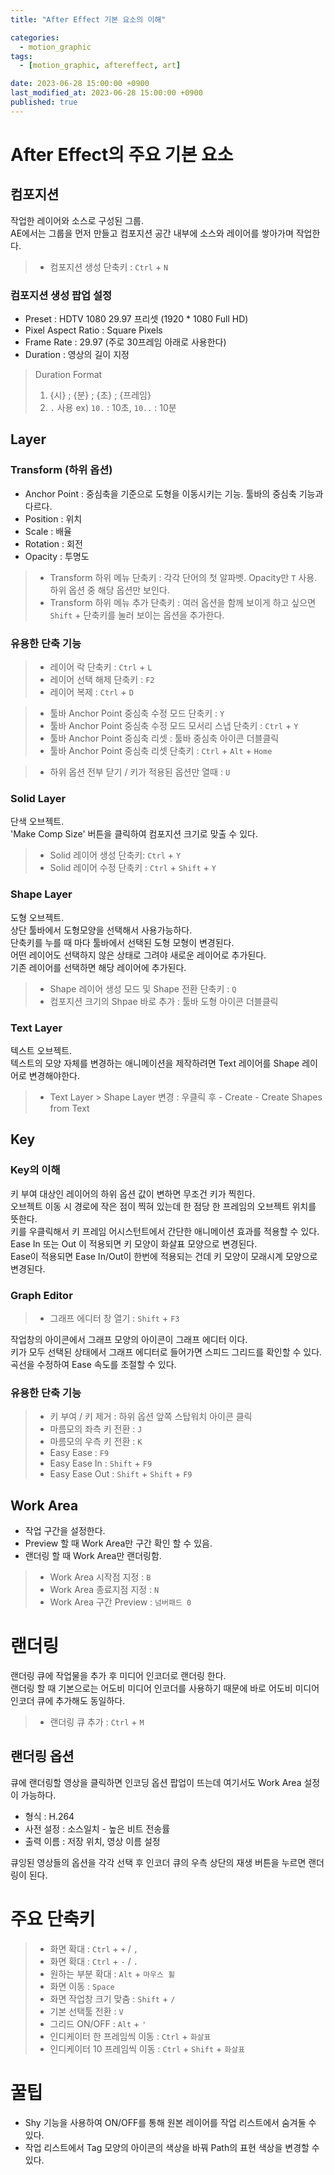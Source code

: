 ```yaml
---
title: "After Effect 기본 요소의 이해"

categories:
  - motion_graphic
tags:
  - [motion_graphic, aftereffect, art]

date: 2023-06-28 15:00:00 +0900
last_modified_at: 2023-06-28 15:00:00 +0900
published: true
---
```

# After Effect의 주요 기본 요소
## 컴포지션
작업한 레이어와 소스로 구성된 그룹.   
AE에서는 그룹을 먼저 만들고 컴포지션 공간 내부에 소스와 레이어를 쌓아가며 작업한다.
> * 컴포지션 생성 단축키 : `Ctrl` + `N`

### 컴포지션 생성 팝업 설정
* Preset : HDTV 1080 29.97 프리셋 (1920 * 1080 Full HD)
* Pixel Aspect Ratio : Square Pixels
* Frame Rate : 29.97 (주로 30프레임 아래로 사용한다)
* Duration : 영상의 길이 지정
> Duration Format 
> 1) {시} ; {분} ; {초} ; {프레임}
> 2) `.` 사용 ex) `10.` : 10초, `10..` : 10분

## Layer
### Transform (하위 옵션)
* Anchor Point : 중심축을 기준으로 도형을 이동시키는 기능. 툴바의 중심축 기능과 다르다.
* Position : 위치
* Scale : 배율
* Rotation : 회전
* Opacity : 투명도
> * Transform 하위 메뉴 단축키 : 각각 단어의 첫 알파벳. Opacity만 `T` 사용. 하위 옵션 중 해당 옵션만 보인다.
> * Transform 하위 메뉴 추가 단축키 : 여러 옵션을 함께 보이게 하고 싶으면 `Shift` + 단축키를 눌러 보이는 옵션을 추가한다.


### 유용한 단축 기능
> * 레이어 락 단축키 : `Ctrl` + `L`   
> * 레이어 선택 해제 단축키 : `F2` 
> * 레이어 복제 : `Ctrl` + `D`

> * 툴바 Anchor Point 중심축 수정 모드 단축키 : `Y`
> * 툴바 Anchor Point 중심축 수정 모드 모서리 스냅 단축키 : `Ctrl` + `Y`
> * 툴바 Anchor Point 중심축 리셋 : 툴바 중심축 아이콘 더블클릭
> * 툴바 Anchor Point 중심축 리셋 단축키 : `Ctrl` + `Alt` + `Home`

> * 하위 옵션 전부 닫기 / 키가 적용된 옵션만 열때 : `U`

### Solid Layer
단색 오브젝트.   
'Make Comp Size' 버튼을 클릭하여 컴포지션 크기로 맞출 수 있다.
> * Solid 레이어 생성 단축키: `Ctrl` + `Y`   
> * Solid 레이어 수정 단축키 : `Ctrl` + `Shift` + `Y`

### Shape Layer
도형 오브젝트.   
상단 툴바에서 도형모양을 선택해서 사용가능하다.   
단축키를 누를 때 마다 툴바에서 선택된 도형 모형이 변경된다.   
어떤 레이어도 선택하지 않은 상태로 그려야 새로운 레이어로 추가된다.   
기존 레이어를 선택하면 해당 레이어에 추가된다.
> * Shape 레이어 생성 모드 및 Shape 전환 단축키 : `Q` 
> * 컴포지션 크기의 Shpae 바로 추가 : 툴바 도형 아이콘 더블클릭

### Text Layer
텍스트 오브젝트.   
텍스트의 모양 자체를 변경하는 애니메이션을 제작하려면 Text 레이어를 Shape 레이어로 변경해야한다.   
> * Text Layer > Shape Layer 변경 : 우클릭 후 - Create - Create Shapes from Text

## Key
### Key의 이해
키 부여 대상인 레이어의 하위 옵션 값이 변하면 무조건 키가 찍힌다.   
오브젝트 이동 시 경로에 작은 점이 찍혀 있는데 한 점당 한 프레임의 오브젝트 위치를 뜻한다.    
키를 우클릭해서 키 프레임 어시스턴트에서 간단한 애니메이션 효과를 적용할 수 있다.   
Ease In 또는 Out 이 적용되면 키 모양이 화살표 모양으로 변경된다.   
Ease이 적용되면 Ease In/Out이 한번에 적용되는 건데 키 모양이 모래시계 모양으로 변경된다.

### Graph Editor
> * 그래프 에디터 창 열기 : `Shift` + `F3`

작업창의 아이콘에서 그래프 모양의 아이콘이 그래프 에디터 이다.   
키가 모두 선택된 상태에서 그래프 에디터로 들어가면 스피드 그리드를 확인할 수 있다.   
곡선을 수정하여 Ease 속도를 조절할 수 있다.


### 유용한 단축 기능
> * 키 부여 / 키 제거 : 하위 옵션 앞쪽 스탑워치 아이콘 클릭
> * 마름모의 좌측 키 전환 : `J`
> * 마름모의 우측 키 전환 : `K`
> * Easy Ease : `F9`
> * Easy Ease In : `Shift` + `F9`
> * Easy Ease Out : `Shift` + `Shift` + `F9`

## Work Area
* 작업 구간을 설정한다.
* Preview 할 때 Work Area만 구간 확인 할 수 있음.
* 랜더링 할 때 Work Area만 랜더링함.
> * Work Area 시작점 지정 : `B`
> * Work Area 종료지점 지정 : `N`
> * Work Area 구간 Preview : `넘버패드 0`

# 랜더링
랜더링 큐에 작업물을 추가 후 미디어 인코더로 랜더링 한다.   
랜더링 할 때 기본으로는 어도비 미디어 인코더를 사용하기 때문에 바로 어도비 미디어 인코더 큐에 추가해도 동일하다.
> * 랜더링 큐 추가 : `Ctrl` + `M`

## 랜더링 옵션
큐에 랜더링할 영상을 클릭하면 인코딩 옵션 팝업이 뜨는데 여기서도 Work Area 설정이 가능하다.
* 형식 : H.264
* 사전 설정 : 소스일치 - 높은 비트 전송률
* 출력 이름 : 저장 위치, 영상 이름 설정

큐잉된 영상들의 옵션을 각각 선택 후 인코더 큐의 우측 상단의 재생 버튼을 누르면 랜더링이 된다.

# 주요 단축키
> * 화면 확대 : `Ctrl` + `+` / `,`
> * 화면 확대 : `Ctrl` + `-` / `.`
> * 원하는 부분 확대 : `Alt` + `마우스 휠`
> * 화면 이동 : `Space`
> * 화면 작업창 크기 맞춤 : `Shift` + `/`
> * 기본 선택툴 전환 : `V`
> * 그리드 ON/OFF : `Alt` + `'`
> * 인디케이터 한 프레임씩 이동 : `Ctrl` + `화살표`
> * 인디케이터 10 프레임씩 이동 : `Ctrl` + `Shift` + `화살표`

# 꿀팁
* Shy 기능을 사용하여 ON/OFF를 통해 원본 레이어를 작업 리스트에서 숨겨둘 수 있다.
* 작업 리스트에서 Tag 모양의 아이콘의 색상을 바꿔 Path의 표현 색상을 변경할 수 있다.



